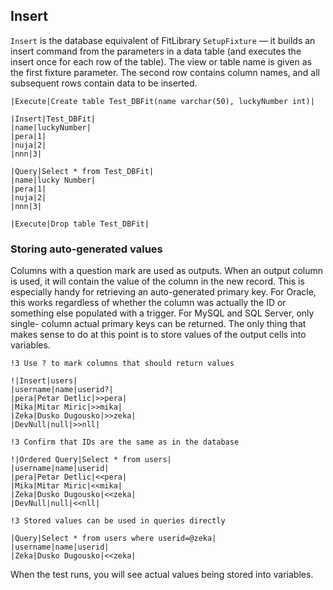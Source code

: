 ## Insert

`Insert` is the database equivalent of FitLibrary `SetupFixture` — it builds an insert command from the parameters in a data table (and executes the insert once for each row of the table). The view or table name is given as the first fixture parameter. The second row contains column names, and all subsequent rows contain data to be inserted.

    |Execute|Create table Test_DBFit(name varchar(50), luckyNumber int)|

    |Insert|Test_DBFit|
    |name|luckyNumber|
    |pera|1|
    |nuja|2|
    |nnn|3|

    |Query|Select * from Test_DBFit|
    |name|lucky Number|
    |pera|1|
    |nuja|2|
    |nnn|3|

    |Execute|Drop table Test_DBFit|

### Storing auto-generated values

Columns with a question mark are used as outputs. When an output column is used, it will contain the value of the column in the new record. This is especially handy for retrieving an auto-generated primary key. For Oracle, this works regardless of whether the column was actually the ID or something else populated with a trigger. For MySQL and SQL Server, only single- column actual primary keys can be returned. The only thing that makes sense to do at this point is to store values of the output cells into variables.

    !3 Use ? to mark columns that should return values

    !|Insert|users|
    |username|name|userid?|
    |pera|Petar Detlic|>>pera|
    |Mika|Mitar Miric|>>mika|
    |Zeka|Dusko Dugousko|>>zeka|
    |DevNull|null|>>nll|

    !3 Confirm that IDs are the same as in the database

    !|Ordered Query|Select * from users|
    |username|name|userid|
    |pera|Petar Detlic|<<pera|
    |Mika|Mitar Miric|<<mika|
    |Zeka|Dusko Dugousko|<<zeka|
    |DevNull|null|<<nll|

    !3 Stored values can be used in queries directly

    |Query|Select * from users where userid=@zeka|
    |username|name|userid|
    |Zeka|Dusko Dugousko|<<zeka|

When the test runs, you will see actual values being stored into variables.
